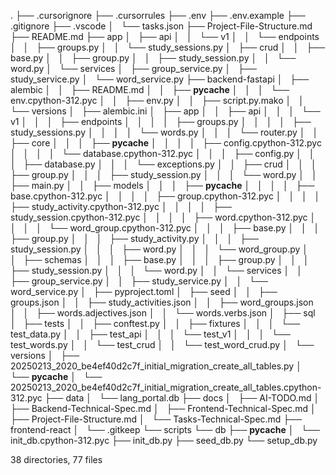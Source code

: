 .
├── .cursorignore
├── .cursorrules
├── .env
├── .env.example
├── .gitignore
├── .vscode
│   └── tasks.json
├── Project-File-Structure.md
├── README.md
├── app
│   ├── api
│   │   └── v1
│   │       └── endpoints
│   │           ├── groups.py
│   │           └── study_sessions.py
│   ├── crud
│   │   ├── base.py
│   │   ├── group.py
│   │   ├── study_session.py
│   │   └── word.py
│   └── services
│       ├── group_service.py
│       ├── study_service.py
│       └── word_service.py
├── backend-fastapi
│   ├── alembic
│   │   ├── README.md
│   │   ├── __pycache__
│   │   │   └── env.cpython-312.pyc
│   │   ├── env.py
│   │   ├── script.py.mako
│   │   └── versions
│   ├── alembic.ini
│   ├── app
│   │   ├── api
│   │   │   └── v1
│   │   │       ├── endpoints
│   │   │       │   ├── groups.py
│   │   │       │   ├── study_sessions.py
│   │   │       │   └── words.py
│   │   │       └── router.py
│   │   ├── core
│   │   │   ├── __pycache__
│   │   │   │   ├── config.cpython-312.pyc
│   │   │   │   └── database.cpython-312.pyc
│   │   │   ├── config.py
│   │   │   ├── database.py
│   │   │   └── exceptions.py
│   │   ├── crud
│   │   │   ├── group.py
│   │   │   ├── study_session.py
│   │   │   └── word.py
│   │   ├── main.py
│   │   ├── models
│   │   │   ├── __pycache__
│   │   │   │   ├── base.cpython-312.pyc
│   │   │   │   ├── group.cpython-312.pyc
│   │   │   │   ├── study_activity.cpython-312.pyc
│   │   │   │   ├── study_session.cpython-312.pyc
│   │   │   │   ├── word.cpython-312.pyc
│   │   │   │   └── word_group.cpython-312.pyc
│   │   │   ├── base.py
│   │   │   ├── group.py
│   │   │   ├── study_activity.py
│   │   │   ├── study_session.py
│   │   │   ├── word.py
│   │   │   └── word_group.py
│   │   ├── schemas
│   │   │   ├── base.py
│   │   │   ├── group.py
│   │   │   ├── study_session.py
│   │   │   └── word.py
│   │   └── services
│   │       ├── group_service.py
│   │       ├── study_service.py
│   │       └── word_service.py
│   ├── pyproject.toml
│   ├── seed
│   │   ├── groups.json
│   │   ├── study_activities.json
│   │   ├── word_groups.json
│   │   ├── words.adjectives.json
│   │   └── words.verbs.json
│   ├── sql
│   ├── tests
│   │   ├── conftest.py
│   │   ├── fixtures
│   │   │   └── test_data.py
│   │   ├── test_api
│   │   │   └── test_v1
│   │   │       └── test_words.py
│   │   └── test_crud
│   │       └── test_word_crud.py
│   └── versions
│       ├── 20250213_2020_be4ef40d2c7f_initial_migration_create_all_tables.py
│       └── __pycache__
│           └── 20250213_2020_be4ef40d2c7f_initial_migration_create_all_tables.cpython-312.pyc
├── data
│   └── lang_portal.db
├── docs
│   ├── AI-TODO.md
│   ├── Backend-Technical-Spec.md
│   ├── Frontend-Technical-Spec.md
│   ├── Project-File-Structure.md
│   └── Tasks-Technical-Spec.md
├── frontend-react
│   └── .gitkeep
└── scripts
    └── db
        ├── __pycache__
        │   └── init_db.cpython-312.pyc
        ├── init_db.py
        ├── seed_db.py
        └── setup_db.py

38 directories, 77 files
